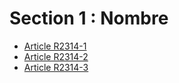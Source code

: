 # Section 1 : Nombre

* [Article R2314-1](./LEGIARTI000018535489.md)
* [Article R2314-2](./LEGIARTI000018535487.md)
* [Article R2314-3](./LEGIARTI000018535485.md)
